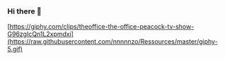 ### Hi there 👋
[https://giphy.com/clips/theoffice-the-office-peacock-tv-show-G96zgIcQn1L2xpmdxi](https://raw.githubusercontent.com/nnnnnzo/Ressources/master/giphy-5.gif)
<!--
**julessilvestri/julessilvestri** is a ✨ _special_ ✨ repository because its `README.md` (this file) appears on your GitHub profile.

Here are some ideas to get you started:

- 🔭 I’m currently working on ...
- 🌱 I’m currently learning ...
- 👯 I’m looking to collaborate on ...
- 🤔 I’m looking for help with ...
- 💬 Ask me about ...
- 📫 How to reach me: ...
- 😄 Pronouns: ...
- ⚡ Fun fact: ...
-->
